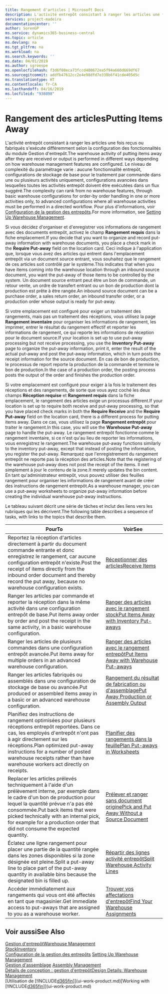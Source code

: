 ```yaml
---
title: Rangement d'articles | Microsoft Docs
description: L'activité entrepôt consistant à ranger les articles une fois reçus ou fabriqués s'exécute différemment selon la configuration des fonctionnalités du module Gestion d'entrepôt.
services: project-madeira
documentationcenter: ''
author: SorenGP
ms.service: dynamics365-business-central
ms.topic: article
ms.devlang: na
ms.tgt_pltfrm: na
ms.workload: na
ms.search.keywords: ''
ms.date: 04/01/2019
ms.author: sgroespe
ms.openlocfilehash: f3d6f08eca73fccd408672ea5f94a660d669df67
ms.sourcegitcommit: addfb47612cc2e4e98dfd7e338b6f41cde405d5c
ms.translationtype: HT
ms.contentlocale: fr-CA
ms.lasthandoff: 04/16/2019
ms.locfileid: "938098"
---
```

# <a name="putting-items-away"></a><span data-ttu-id="eb685-103">Rangement des articles</span><span class="sxs-lookup"><span data-stu-id="eb685-103">Putting Items Away</span></span>
<span data-ttu-id="eb685-104">L'activité entrepôt consistant à ranger les articles une fois reçus ou fabriqués s'exécute différemment selon la configuration des fonctionnalités du module Gestion d'entrepôt.</span><span class="sxs-lookup"><span data-stu-id="eb685-104">The warehouse activity of putting items away after they are received or output is performed in different ways depending on how warehouse management features are configured.</span></span> <span data-ttu-id="eb685-105">Le niveau de complexité du paramétrage varie : aucune fonctionnalité entrepôt, configurations de stockage de base pour le traitement par commande dans une ou plusieurs activités uniquement, configurations avancées dans lesquelles toutes les activités entrepôt doivent être exécutées dans un flux suggéré.</span><span class="sxs-lookup"><span data-stu-id="eb685-105">The complexity can rank from no warehouse features, through basic warehouse configurations for order-by order handling in one or more activities only, to advanced configurations where all warehouse activities must be performed in a directed workflow.</span></span> <span data-ttu-id="eb685-106">Pour plus d'informations, voir [Configuration de la gestion des entrepôts](warehouse-setup-warehouse.md).</span><span class="sxs-lookup"><span data-stu-id="eb685-106">For more information, see [Setting Up Warehouse Management](warehouse-setup-warehouse.md).</span></span>

<span data-ttu-id="eb685-107">Si vous décidez d'organiser et d'enregistrer vos informations de rangement avec des documents entrepôt, activez le champ **Rangement requis** dans la fiche emplacement.</span><span class="sxs-lookup"><span data-stu-id="eb685-107">If you decide that you want to organize and record put-away information with warehouse documents, you place a check mark in the **Require Put-away** field on the location card.</span></span> <span data-ttu-id="eb685-108">Ceci indique à l'application que, lorsque vous avez des articles qui entrent dans l'emplacement entrepôt via un document source entrant, vous souhaitez que le rangement de ces articles soit contrôlé par le système.</span><span class="sxs-lookup"><span data-stu-id="eb685-108">This indicates that when you have items coming into the warehouse location through an inbound source document, you want the put-away of those items to be controlled by the system.</span></span> <span data-ttu-id="eb685-109">Un document source entrant peut être un bon de commande, un retour vente, un ordre de transfert entrant ou un bon de production dont la production est prête à être rangée.</span><span class="sxs-lookup"><span data-stu-id="eb685-109">An inbound source document can be a purchase order, a sales return order, an inbound transfer order, or a production order whose output is ready for put-away.</span></span>  

<span data-ttu-id="eb685-110">Si votre emplacement est configuré pour exiger un traitement des rangements, mais pas un traitement des réceptions, vous utilisez la page **Rangement inventaire** pour organiser les informations de rangement, les imprimer, entrer le résultat du rangement effectif et reporter les informations de rangement, ce qui reporte les informations de réception pour le document source.</span><span class="sxs-lookup"><span data-stu-id="eb685-110">If your location is set up to use put-away processing but not receive processing, you use the **Inventory Put-away** page to organize the put-away information, print it, enter the result of the actual put-away and post the put-away information, which in turn posts the receipt information for the source document.</span></span> <span data-ttu-id="eb685-111">En cas de bon de production, le processus de report reporte la production de la commande et termine le bon de production.</span><span class="sxs-lookup"><span data-stu-id="eb685-111">In the case of a production order, the posting process posts the output of the order and finishes the production order.</span></span>

<span data-ttu-id="eb685-112">Si votre emplacement est configuré pour exiger à la fois le traitement des réceptions et des rangements, de sorte que vous ayez coché les deux champs **Réception requise** et **Rangement requis** dans la fiche emplacement, le rangement des articles exige un processus différent.</span><span class="sxs-lookup"><span data-stu-id="eb685-112">If your location is set up to require both receive and put-away processing, so that you have placed check marks in both the **Require Receive** and the **Require Put-away** field on the location card, there is a different process for putting items away.</span></span> <span data-ttu-id="eb685-113">Dans ce cas, vous utilisez la page **Rangement entrepôt** pour traiter le rangement.</span><span class="sxs-lookup"><span data-stu-id="eb685-113">In this case, you will use the **Warehouse Put-away** page to handle the put-away.</span></span> <span data-ttu-id="eb685-114">Le rangement entrepôt fonctionne comme le rangement inventaire, si ce n'est qu'au lieu de reporter les informations, vous enregistrez le rangement.</span><span class="sxs-lookup"><span data-stu-id="eb685-114">The warehouse put-away functions similarly to the inventory put-away, except that instead of posting the information, you register the put-away.</span></span> <span data-ttu-id="eb685-115">Remarquez que l'enregistrement du rangement entrepôt ne reporte pas la réception des articles.</span><span class="sxs-lookup"><span data-stu-id="eb685-115">Note that the registering of the warehouse put-away does not post the receipt of the items.</span></span> <span data-ttu-id="eb685-116">Il met simplement à jour le contenu de la zone.</span><span class="sxs-lookup"><span data-stu-id="eb685-116">It merely updates the bin content.</span></span> <span data-ttu-id="eb685-117">En tant qu'administrateur entrepôt, vous pouvez utiliser des feuilles rangement pour organiser les informations de rangement avant de créer des instructions de rangement entrepôt.</span><span class="sxs-lookup"><span data-stu-id="eb685-117">As a warehouse manager, you can use a put-away worksheets to organize put-away information before creating the individual warehouse put-away instructions.</span></span>

<span data-ttu-id="eb685-118">Le tableau suivant décrit une série de tâches et inclut des liens vers les rubriques qui les décrivent.</span><span class="sxs-lookup"><span data-stu-id="eb685-118">The following table describes a sequence of tasks, with links to the topics that describe them.</span></span>   

|<span data-ttu-id="eb685-119">**Pour**</span><span class="sxs-lookup"><span data-stu-id="eb685-119">**To**</span></span>|<span data-ttu-id="eb685-120">**Voir**</span><span class="sxs-lookup"><span data-stu-id="eb685-120">**See**</span></span>|  
|------------|-------------|  
|<span data-ttu-id="eb685-121">Reportez la réception d'articles directement à partir du document commande entrante et donc enregistrez le rangement, car aucune configuration entrepôt n'existe.</span><span class="sxs-lookup"><span data-stu-id="eb685-121">Post the receipt of items directly from the inbound order document and thereby record the put away, because no warehouse configuration exists.</span></span>|[<span data-ttu-id="eb685-122">Réceptionner des articles</span><span class="sxs-lookup"><span data-stu-id="eb685-122">Receive Items</span></span>](warehouse-how-receive-items.md)|  
|<span data-ttu-id="eb685-123">Ranger les articles par commande et reporter la réception dans la même activité dans une configuration entrepôt de base.</span><span class="sxs-lookup"><span data-stu-id="eb685-123">Put items away order by order and post the receipt in the same activity, in a basic warehouse configuration.</span></span>|[<span data-ttu-id="eb685-124">Ranger des articles avec le rangement stock</span><span class="sxs-lookup"><span data-stu-id="eb685-124">Put Items Away with Inventory Put-aways</span></span>](warehouse-how-to-put-items-away-with-inventory-put-aways.md)|  
|<span data-ttu-id="eb685-125">Ranger les articles de plusieurs commandes dans une configuration entrepôt avancée.</span><span class="sxs-lookup"><span data-stu-id="eb685-125">Put items away for multiple orders in an advanced warehouse configuration.</span></span>|[<span data-ttu-id="eb685-126">Ranger des articles avec le rangement entrepôt</span><span class="sxs-lookup"><span data-stu-id="eb685-126">Put Items Away with Warehouse Put-aways</span></span>](warehouse-how-to-put-items-away-with-warehouse-put-aways.md)|  
|<span data-ttu-id="eb685-127">Ranger les articles fabriqués ou assemblés dans une configuration de stockage de base ou avancée.</span><span class="sxs-lookup"><span data-stu-id="eb685-127">Put produced or assembled items away in a basic or an advanced warehouse configuration.</span></span>|[<span data-ttu-id="eb685-128">Rangement du résultat de fabrication ou d'assemblage</span><span class="sxs-lookup"><span data-stu-id="eb685-128">Put Away Production or Assembly Output</span></span>](warehouse-how-to-put-away-production-output.md)|
|<span data-ttu-id="eb685-129">Planifiez des instructions de rangement optimisées pour plusieurs réceptions entrepôt reportées. Dans ce cas, les employés d'entrepôt n'ont pas à agir directement sur les réceptions.</span><span class="sxs-lookup"><span data-stu-id="eb685-129">Plan optimized put-away instructions for a number of posted warehouse receipts rather than have warehouse workers act directly on receipts.</span></span>|[<span data-ttu-id="eb685-130">Planifier des rangements dans la feuille</span><span class="sxs-lookup"><span data-stu-id="eb685-130">Plan Put-aways in Worksheets</span></span>](warehouse-how-to-plan-put-aways-in-worksheets.md)|  
|<span data-ttu-id="eb685-131">Replacer les articles prélevés techniquement à l'aide d'un prélèvement interne, par exemple dans le cadre d'un bon de production pour lequel la quantité prévue n'a pas été consommée.</span><span class="sxs-lookup"><span data-stu-id="eb685-131">Put back items that were picked technically with an internal pick, for example for a production order that did not consume the expected quantity.</span></span>|[<span data-ttu-id="eb685-132">Prélever et ranger sans document origine</span><span class="sxs-lookup"><span data-stu-id="eb685-132">Pick and Put Away Without a Source Document</span></span>](warehouse-how-to-create-put-aways-from-internal-put-aways.md)|
|<span data-ttu-id="eb685-133">Éclatez une ligne rangement pour placer une partie de la quantité rangée dans les zones disponibles si la zone désignée est pleine.</span><span class="sxs-lookup"><span data-stu-id="eb685-133">Split a put-away line to place part of the put-away quantity in available bins because the designated bin is filled up.</span></span>|[<span data-ttu-id="eb685-134">Répartir des lignes activité entrepôt</span><span class="sxs-lookup"><span data-stu-id="eb685-134">Split Warehouse Activity Lines</span></span>](warehouse-how-to-split-warehouse-activity-lines.md)|
|<span data-ttu-id="eb685-135">Accéder immédiatement aux rangements qui vous ont été affectés en tant que magasinier.</span><span class="sxs-lookup"><span data-stu-id="eb685-135">Get immediate access to put-aways that are assigned to you as a warehouse worker.</span></span>|[<span data-ttu-id="eb685-136">Trouver vos affectations d'entrepôt</span><span class="sxs-lookup"><span data-stu-id="eb685-136">Find Your Warehouse Assignments</span></span>](warehouse-how-to-find-your-warehouse-assignments.md)|    

## <a name="see-also"></a><span data-ttu-id="eb685-137">Voir aussi</span><span class="sxs-lookup"><span data-stu-id="eb685-137">See Also</span></span>  
[<span data-ttu-id="eb685-138">Gestion d'entrepôt</span><span class="sxs-lookup"><span data-stu-id="eb685-138">Warehouse Management</span></span>](warehouse-manage-warehouse.md)  
[<span data-ttu-id="eb685-139">Stock</span><span class="sxs-lookup"><span data-stu-id="eb685-139">Inventory</span></span>](inventory-manage-inventory.md)  
<span data-ttu-id="eb685-140">[Configuration de la gestion des entrepôts](warehouse-setup-warehouse.md)   </span><span class="sxs-lookup"><span data-stu-id="eb685-140">[Setting Up Warehouse Management](warehouse-setup-warehouse.md)   </span></span>  
<span data-ttu-id="eb685-141">[Gestion d'assemblage](assembly-assemble-items.md)  </span><span class="sxs-lookup"><span data-stu-id="eb685-141">[Assembly Management](assembly-assemble-items.md)  </span></span>  
[<span data-ttu-id="eb685-142">Détails de conception : gestion d'entrepôt</span><span class="sxs-lookup"><span data-stu-id="eb685-142">Design Details: Warehouse Management</span></span>](design-details-warehouse-management.md)  
<span data-ttu-id="eb685-143">[Utilisation de [!INCLUDE[d365fin](includes/d365fin_md.md)]](ui-work-product.md)</span><span class="sxs-lookup"><span data-stu-id="eb685-143">[Working with [!INCLUDE[d365fin](includes/d365fin_md.md)]](ui-work-product.md)</span></span>  
